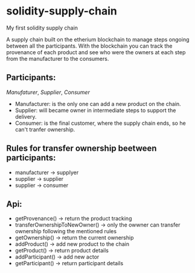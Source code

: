 # solidity-supply-chain
My first solidity supply chain

A supply chain built on the etherium blockchain to manage steps ongoing between all the participants.
With the blockchain you can track the provenance of each product and see who were the owners at each step from the manufacturer to the consumers.

## Participants: 
*Manufaturer*, *Supplier*, *Consumer*

- Manufacturer: is the only one can add a new product on the chain.
- Supplier: will became owner in intermediate steps to support the delivery.
- Consumer: is the final customer, where the supply chain ends, so he can't tranfer ownership.

## Rules for transfer ownership beetween participants:
- manufacturer -> supplyer
- supplier -> supplier
- supplier -> consumer

## Api:
- getProvenance() -> return the product tracking
- transferOwnershipToNewOwner() -> only the owwner can transfer ownership following the mentioned rules
- getOwnership() -> return the current ownership
- addProduct() -> add new product to the chain
- getProduct() -> return product details
- addParticipant() -> add new actor
- getParticipant() -> return participant details
